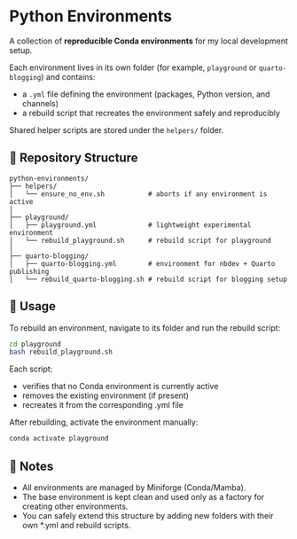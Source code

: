 # Python Environments

A collection of **reproducible Conda environments** for my local development setup.

Each environment lives in its own folder (for example, `playground` or `quarto-blogging`) and contains:

- a `.yml` file defining the environment (packages, Python version, and channels)
- a rebuild script that recreates the environment safely and reproducibly

Shared helper scripts are stored under the `helpers/` folder.

## 🧩 Repository Structure

```test
python-environments/
├── helpers/
│   └── ensure_no_env.sh           # aborts if any environment is active
│
├── playground/
│   ├── playground.yml             # lightweight experimental environment
│   └── rebuild_playground.sh      # rebuild script for playground
│
├── quarto-blogging/
│   ├── quarto-blogging.yml        # environment for nbdev + Quarto publishing
│   └── rebuild_quarto-blogging.sh # rebuild script for blogging setup
```

## 🧰 Usage

To rebuild an environment, navigate to its folder and run the rebuild script:

```bash
cd playground
bash rebuild_playground.sh
```

Each script:

- verifies that no Conda environment is currently active
- removes the existing environment (if present)
- recreates it from the corresponding .yml file

After rebuilding, activate the environment manually:

```bash
conda activate playground
```

## 🧠 Notes

- All environments are managed by Miniforge (Conda/Mamba).
- The base environment is kept clean and used only as a factory for creating other environments.
- You can safely extend this structure by adding new folders with their own *.yml and rebuild scripts.
